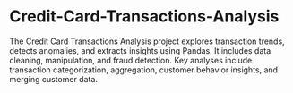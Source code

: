 # Credit-Card-Transactions-Analysis
The Credit Card Transactions Analysis project explores transaction trends, detects anomalies, and extracts insights using Pandas. It includes data cleaning, manipulation, and fraud detection. Key analyses include transaction categorization, aggregation, customer behavior insights, and merging customer data. 

